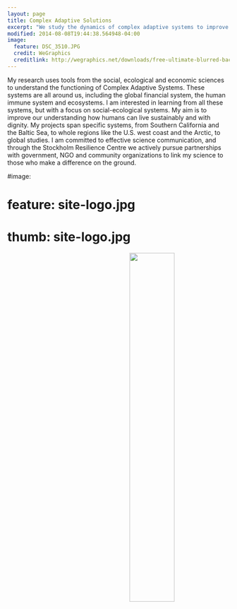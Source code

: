 ```yaml
---
layout: page
title: Complex Adaptive Solutions
excerpt: "We study the dynamics of complex adaptive systems to improve the well-being of people around the  world"
modified: 2014-08-08T19:44:38.564948-04:00
image:
  feature: DSC_3510.JPG
  credit: WeGraphics
  creditlink: http://wegraphics.net/downloads/free-ultimate-blurred-background-pack/
---
```


My research uses tools from the social, ecological and economic sciences to understand the           functioning of Complex Adaptive Systems. These systems are all around us, including the global       financial system, the human immune system and ecosystems. I am interested in learning from all these systems, but with a focus on social-ecological systems. My aim is to improve our understanding how   humans can live sustainably and with dignity. My projects span specific systems, from Southern       California and the Baltic Sea, to whole regions like the U.S. west coast and the Arctic, to global   studies. I am committed to effective science communication, and through the Stockholm Resilience     Centre we actively pursue partnerships with government, NGO and community organizations to link my   science to those who make a difference on the ground.

#image:
#  feature: site-logo.jpg
#  thumb: site-logo.jpg
<img style="float: right" src="images/site-logo.jpb" width="45%" />

